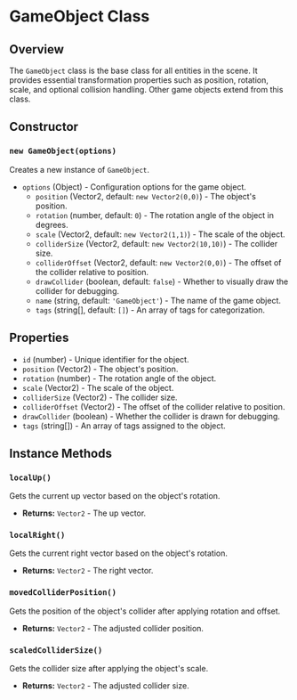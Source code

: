 # GameObject Class

## Overview

The `GameObject` class is the base class for all entities in the scene. It provides essential transformation properties such as position, rotation, scale, and optional collision handling. Other game objects extend from this class.

## Constructor

### `new GameObject(options)`

Creates a new instance of `GameObject`.

- `options` (Object) - Configuration options for the game object.
  - `position` (Vector2, default: `new Vector2(0,0)`) - The object's position.
  - `rotation` (number, default: `0`) - The rotation angle of the object in degrees.
  - `scale` (Vector2, default: `new Vector2(1,1)`) - The scale of the object.
  - `colliderSize` (Vector2, default: `new Vector2(10,10)`) - The collider size.
  - `colliderOffset` (Vector2, default: `new Vector2(0,0)`) - The offset of the collider relative to position.
  - `drawCollider` (boolean, default: `false`) - Whether to visually draw the collider for debugging.
  - `name` (string, default: `'GameObject'`) - The name of the game object.
  - `tags` (string[], default: `[]`) - An array of tags for categorization.

## Properties

- `id` (number) - Unique identifier for the object.
- `position` (Vector2) - The object's position.
- `rotation` (number) - The rotation angle of the object.
- `scale` (Vector2) - The scale of the object.
- `colliderSize` (Vector2) - The collider size.
- `colliderOffset` (Vector2) - The offset of the collider relative to position.
- `drawCollider` (boolean) - Whether the collider is drawn for debugging.
- `tags` (string[]) - An array of tags assigned to the object.

## Instance Methods

### `localUp()`

Gets the current up vector based on the object's rotation.

- **Returns:** `Vector2` - The up vector.

### `localRight()`

Gets the current right vector based on the object's rotation.

- **Returns:** `Vector2` - The right vector.

### `movedColliderPosition()`

Gets the position of the object's collider after applying rotation and offset.

- **Returns:** `Vector2` - The adjusted collider position.

### `scaledColliderSize()`

Gets the collider size after applying the object's scale.

- **Returns:** `Vector2` - The adjusted collider size.